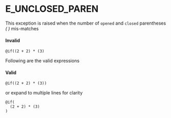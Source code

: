 # E_UNCLOSED_PAREN

This exception is raised when the number of `opened` and `closed` parentheses _( )_ mis-matches

#### Invalid

```edge
@if((2 + 2) * (3)
```

Following are the valid expressions

#### Valid

```edge
@if((2 + 2) * (3))
```

or expand to multiple lines for clarity

```edge
@if(
  (2 + 2) * (3)
)
```
